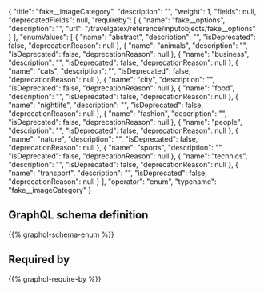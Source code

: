 {
  "title": "fake__imageCategory",
  "description": "",
  "weight": 1,
  "fields": null,
  "deprecatedFields": null,
  "requireby": [
    {
      "name": "fake__options",
      "description": "",
      "url": "/travelgatex/reference/inputobjects/fake__options"
    }
  ],
  "enumValues": [
    {
      "name": "abstract",
      "description": "",
      "isDeprecated": false,
      "deprecationReason": null
    },
    {
      "name": "animals",
      "description": "",
      "isDeprecated": false,
      "deprecationReason": null
    },
    {
      "name": "business",
      "description": "",
      "isDeprecated": false,
      "deprecationReason": null
    },
    {
      "name": "cats",
      "description": "",
      "isDeprecated": false,
      "deprecationReason": null
    },
    {
      "name": "city",
      "description": "",
      "isDeprecated": false,
      "deprecationReason": null
    },
    {
      "name": "food",
      "description": "",
      "isDeprecated": false,
      "deprecationReason": null
    },
    {
      "name": "nightlife",
      "description": "",
      "isDeprecated": false,
      "deprecationReason": null
    },
    {
      "name": "fashion",
      "description": "",
      "isDeprecated": false,
      "deprecationReason": null
    },
    {
      "name": "people",
      "description": "",
      "isDeprecated": false,
      "deprecationReason": null
    },
    {
      "name": "nature",
      "description": "",
      "isDeprecated": false,
      "deprecationReason": null
    },
    {
      "name": "sports",
      "description": "",
      "isDeprecated": false,
      "deprecationReason": null
    },
    {
      "name": "technics",
      "description": "",
      "isDeprecated": false,
      "deprecationReason": null
    },
    {
      "name": "transport",
      "description": "",
      "isDeprecated": false,
      "deprecationReason": null
    }
  ],
  "operator": "enum",
  "typename": "fake__imageCategory"
}
## GraphQL schema definition

{{% graphql-schema-enum %}}

## Required by

{{% graphql-require-by %}}
